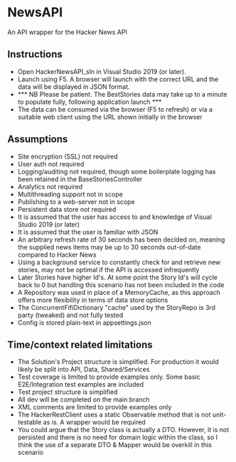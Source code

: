 # NewsAPI
An API wrapper for the Hacker News API

## Instructions
- Open HackerNewsAPI_sln in Visual Studio 2019 (or later). 
- Launch using F5. A browser will launch with the correct URL and the data will be displayed in JSON format. 
- *** NB Please be patient. The BestStories data may take up to a minute to populate fully, following application launch ***
- The data can be consumed via the browser (F5 to refresh) or via a suitable web client using the URL shown initially in the browser

## Assumptions
- Site encryption (SSL) not required
- User auth not required
- Logging/auditing not required, though some boilerplate logging has been retained in the BaseStoriesController
- Analytics not required
- Multithreading support not in scope
- Publishing to a web-server not in scope
- Persistent data store not required
- It is assumed that the user has access to and knowledge of Visual Studio 2019 (or later)
- It is assumed that the user is familiar with JSON
- An arbitrary refresh rate of 30 seconds has been decided on, meaning the supplied news items may be up to 30 seconds out-of-date compared to Hacker News
- Using a background service to constantly check for and retrieve new stories, may not be optimal if the API is accessed infrequently
- Later Stories have higher Id's. At some point the Story Id's will cycle back to 0 but handling this scenario has not been included in the code
- A Repository was used in place of a MemoryCache, as this approach offers more flexibility in terms of data store options
- The ConcurrentFifiDictionary "cache" used by the StoryRepo is 3rd party (tweaked) and not fully tested
- Config is stored plain-text in appsettings.json

## Time/context related limitations
- The Solution's Project structure is simplified. For production it would likely be split into API, Data, Shared/Services
- Test coverage is limited to provide examples only. Some basic E2E/Integration test examples are included
- Test project structure is simplified
- All dev will be completed on the main branch
- XML comments are limited to provide examples only
- The HackerRestClient uses a static Observable method that is not unit-testable as is. A wrapper would be required
- You could argue that the Story class is actually a DTO. However, it is not persisted and there is no need for domain logic within the class, so I think the use of a separate DTO & Mapper would be overkill in this scenario
